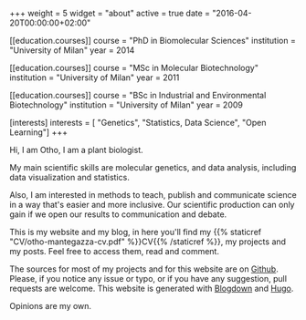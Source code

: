 +++
weight = 5
widget = "about"
active = true
date = "2016-04-20T00:00:00+02:00"

[[education.courses]]
    course = "PhD in Biomolecular Sciences"
    institution = "University of Milan"
    year = 2014

[[education.courses]]
    course = "MSc in Molecular Biotechnology"
    institution = "University of Milan"
    year = 2011
    
[[education.courses]]
    course = "BSc in Industrial and Environmental Biotechnology"
    institution = "University of Milan"
    year = 2009

[interests]
  interests = [
  "Genetics",
  "Statistics, Data Science",
  "Open Learning"]
+++

Hi, I am Otho, I am a plant biologist.

My main scientific skills are molecular genetics, and data analysis, including data visualization and statistics.

Also, I am interested in methods to teach, publish and communicate science in a way that's easier and more inclusive. Our scientific production can only gain if we open our results to communication and debate.

This is my website and my blog, in here you'll find my {{% staticref "CV/otho-mantegazza-cv.pdf" %}}CV{{% /staticref %}}, my projects and my posts. Feel free to access them, read and comment.

The sources for most of my projects and for this website are on [Github](https://github.com/othomantegazza). Please, if you notice any issue or typo, or if you have any suggestion, pull requests are welcome.  This website is generated with [Blogdown](https://bookdown.org/yihui/blogdown/) and [Hugo](http://gohugo.io/).

Opinions are my own.

